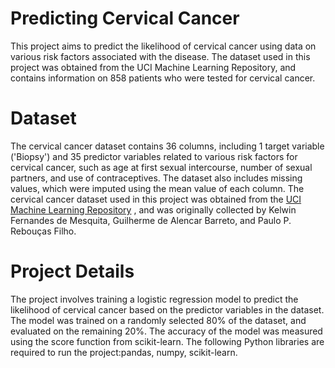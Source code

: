 # Predicting Cervical Cancer

This project aims to predict the likelihood of cervical cancer using data on various risk factors associated with the disease. The dataset used in this project was obtained from the UCI Machine Learning Repository, and contains information on 858 patients who were tested for cervical cancer.

# Dataset

The cervical cancer dataset contains 36 columns, including 1 target variable ('Biopsy') and 35 predictor variables related to various risk factors for cervical cancer, such as age at first sexual intercourse, number of sexual partners, and use of contraceptives. The dataset also includes missing values, which were imputed using the mean value of each column.
The cervical cancer dataset used in this project was obtained from the [UCI Machine Learning Repository](https://archive.ics.uci.edu/ml/datasets/Cervical+cancer+%28Risk+Factors%29)
, and was originally collected by Kelwin Fernandes de Mesquita, Guilherme de Alencar Barreto, and Paulo P. Rebouças Filho.

# Project Details

The project involves training a logistic regression model to predict the likelihood of cervical cancer based on the predictor variables in the dataset. The model was trained on a randomly selected 80% of the dataset, and evaluated on the remaining 20%. The accuracy of the model was measured using the score function from scikit-learn.
The following Python libraries are required to run the project:pandas, numpy, scikit-learn.
